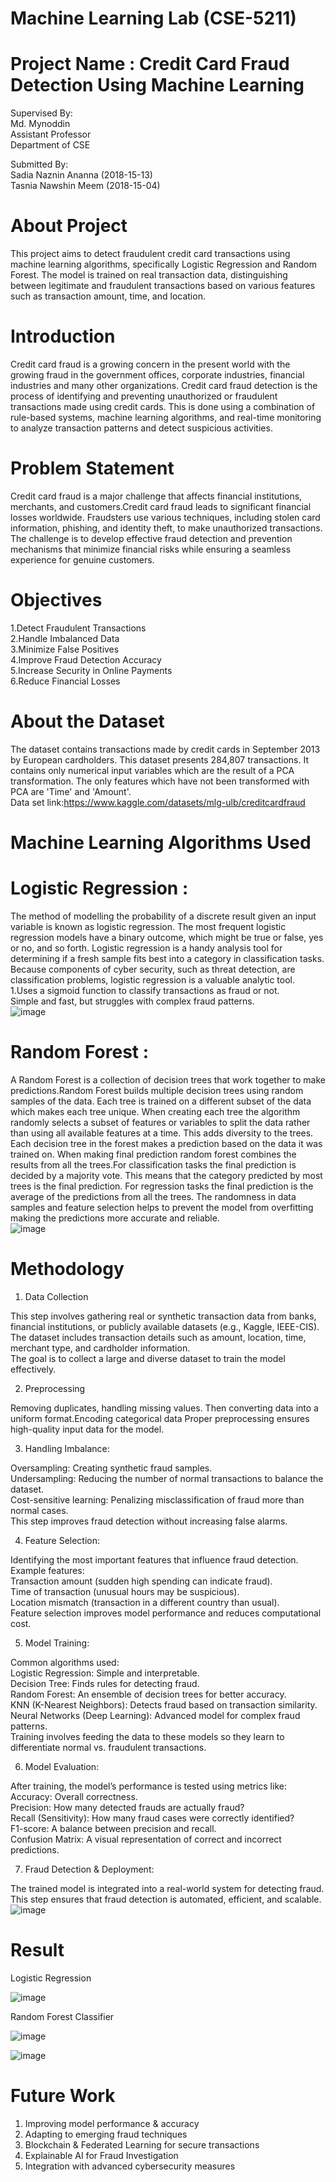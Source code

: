 # Machine Learning Lab (CSE-5211)<br>
# Project Name : Credit Card Fraud Detection Using Machine Learning<br>
Supervised By:<br>
Md. Mynoddin<br>
Assistant Professor<br>
Department of CSE<br>

Submitted By:<br>
Sadia Naznin Ananna (2018-15-13)<br>
Tasnia Nawshin Meem (2018-15-04)<br>
# About Project<br>
This project aims to detect fraudulent credit card transactions using machine learning algorithms, specifically Logistic Regression and Random Forest. The model is trained on real transaction data, distinguishing between legitimate and fraudulent transactions based on various features such as transaction amount, time, and location.
# Introduction<br>
Credit card fraud is a growing concern in the present world with the growing fraud in the government offices, corporate industries, financial industries and many other organizations. Credit card fraud detection is the process of identifying and preventing unauthorized or fraudulent transactions made using credit cards. This is done using a combination of rule-based systems, machine learning algorithms, and real-time monitoring to analyze transaction patterns and detect suspicious activities.
# Problem Statement<br>
Credit card fraud is a major challenge that affects financial institutions, merchants, and customers.Credit card fraud leads to significant financial losses worldwide. Fraudsters use various techniques, including stolen card information, phishing, and identity theft, to make unauthorized transactions. The challenge is to develop effective fraud detection and prevention mechanisms that minimize financial risks while ensuring a seamless experience for genuine customers.
# Objectives<br>
1.Detect Fraudulent Transactions<br>
2.Handle Imbalanced Data<br>
3.Minimize False Positives<br>
4.Improve Fraud Detection Accuracy<br>
5.Increase Security in Online Payments<br>
6.Reduce Financial Losses<br>
# About the Dataset<br>
The dataset contains transactions made by credit cards in September 2013 by European cardholders.
This dataset presents 284,807 transactions.
It contains only numerical input variables which are the result of a PCA transformation.
The only features which have not been transformed with PCA are 'Time' and 'Amount'.<br>
Data set link:https://www.kaggle.com/datasets/mlg-ulb/creditcardfraud 
#  Machine Learning Algorithms Used<br>
# Logistic Regression :<br>
The method of modelling the probability of a discrete result given an input variable is known as logistic regression. The most frequent logistic regression models have a binary outcome, which might be true or false, yes or no, and so forth. Logistic regression is a handy analysis tool for determining if a fresh sample fits best into a category in classification tasks. Because components of cyber security, such as threat detection, are classification problems, logistic regression is a valuable analytic tool.<br>
1.Uses a sigmoid function to classify transactions as fraud or not.<br>
Simple and fast, but struggles with complex fraud patterns.<br>
![image](https://github.com/user-attachments/assets/fca15035-84cc-4e0e-9a65-74459d9a4c67)<br>
# Random Forest :<br>
A Random Forest is a collection of decision trees that work together to make predictions.Random Forest builds multiple decision trees using random samples of the data. Each tree is trained on a different subset of the data which makes each tree unique.
When creating each tree the algorithm randomly selects a subset of features or variables to split the data rather than using all available features at a time. This adds diversity to the trees.
Each decision tree in the forest makes a prediction based on the data it was trained on. When making final prediction random forest combines the results from all the trees.For classification tasks the final prediction is decided by a majority vote. This means that the category predicted by most trees is the final prediction.
For regression tasks the final prediction is the average of the predictions from all the trees.
The randomness in data samples and feature selection helps to prevent the model from overfitting making the predictions more accurate and reliable.<br>
![image](https://github.com/user-attachments/assets/19c1ef9d-565b-4167-9717-bcba57ce05d5)<br>
# Methodology<br>
1. Data Collection<br>

This step involves gathering real or synthetic transaction data from banks, financial institutions, or publicly available datasets (e.g., Kaggle, IEEE-CIS).<br>
The dataset includes transaction details such as amount, location, time, merchant type, and cardholder information.<br>
The goal is to collect a large and diverse dataset to train the model effectively.<br>

2. Preprocessing<br>

Removing duplicates, handling missing values. Then converting data into a uniform format.Encoding categorical data
Proper preprocessing ensures high-quality input data for the model.<br>

3. Handling Imbalance:<br>

Oversampling: Creating synthetic fraud samples.<br>
Undersampling: Reducing the number of normal transactions to balance the dataset.<br>
Cost-sensitive learning: Penalizing misclassification of fraud more than normal cases.<br>
This step improves fraud detection without increasing false alarms.<br>

4. Feature Selection:<br>

Identifying the most important features that influence fraud detection.<br>
Example features:<br>
Transaction amount (sudden high spending can indicate fraud).<br>
Time of transaction (unusual hours may be suspicious).<br>
Location mismatch (transaction in a different country than usual).<br>
Feature selection improves model performance and reduces computational cost.<br>

5. Model Training:<br>

Common algorithms used:<br>
Logistic Regression: Simple and interpretable.<br>
Decision Tree: Finds rules for detecting fraud.<br>
Random Forest: An ensemble of decision trees for better accuracy.<br>
KNN (K-Nearest Neighbors): Detects fraud based on transaction similarity.<br>
Neural Networks (Deep Learning): Advanced model for complex fraud patterns.<br>
Training involves feeding the data to these models so they learn to differentiate normal vs. fraudulent transactions.<br>

6. Model Evaluation: <br>

After training, the model’s performance is tested using metrics like:<br>
Accuracy: Overall correctness. <br>
Precision: How many detected frauds are actually fraud? <br>
Recall (Sensitivity): How many fraud cases were correctly identified? <br>
F1-score: A balance between precision and recall. <br>
Confusion Matrix: A visual representation of correct and incorrect predictions. <br>

7. Fraud Detection & Deployment: <br>
   
The trained model is integrated into a real-world system for detecting fraud.
This step ensures that fraud detection is automated, efficient, and scalable. <br>
![image](https://github.com/user-attachments/assets/9629d1b5-ab95-4eaa-a0b8-058083d2d42b)<br>

# Result<br>
Logistic Regression<br>

![image](https://github.com/user-attachments/assets/518f61bf-fba1-4cce-a068-c80d4bf43464)<br>

Random Forest Classifier<br>

![image](https://github.com/user-attachments/assets/d8eec69c-a210-4733-bde4-8d3355b55b52)<br>

![image](https://github.com/user-attachments/assets/099c9d16-cf99-4c09-b160-624eb86166c0)<br>

# Future Work<br>
1. Improving model performance & accuracy<br>
2. Adapting to emerging fraud techniques<br>
3. Blockchain & Federated Learning for secure transactions<br>
4. Explainable AI for Fraud Investigation<br>
5. Integration with advanced cybersecurity measures<br>


                                                                                            


















